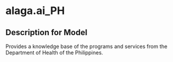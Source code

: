 # alaga.ai_PH

## Description for Model

Provides a knowledge base of the programs and services from the Department of Health of the Philippines.

